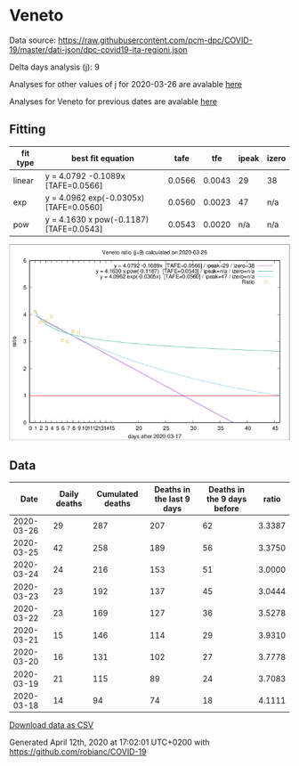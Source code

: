 # Veneto

Data source: https://raw.githubusercontent.com/pcm-dpc/COVID-19/master/dati-json/dpc-covid19-ita-regioni.json

Delta days analysis (j): 9

Analyses for other values of j for 2020-03-26 are avalable [here](../2020-03-26/README.md)

Analyses for Veneto for previous dates are avalable [here](../README.md)

## Fitting 
|fit type|best fit equation|tafe|tfe|ipeak|izero|
|-------|-----|--------|------|---|---|
|linear|y = 4.0792 -0.1089x  [TAFE=0.0566]|0.0566|0.0043|29|38|
|exp|y = 4.0962 exp(-0.0305x)  [TAFE=0.0560]|0.0560|0.0023|47|n/a|
|pow|y = 4.1630 x pow(-0.1187)  [TAFE=0.0543]|0.0543|0.0020|n/a|n/a|

![Plot](COVID-19_veneto_j9_2020-03-26.png)

## Data
|Date|Daily deaths|Cumulated deaths|Deaths in the last 9 days|Deaths in the 9 days before|ratio|
|----|----------|-----------|-------|--------------------|-----|
|2020-03-26|29|287|207|62|3.3387|
|2020-03-25|42|258|189|56|3.3750|
|2020-03-24|24|216|153|51|3.0000|
|2020-03-23|23|192|137|45|3.0444|
|2020-03-22|23|169|127|36|3.5278|
|2020-03-21|15|146|114|29|3.9310|
|2020-03-20|16|131|102|27|3.7778|
|2020-03-19|21|115|89|24|3.7083|
|2020-03-18|14|94|74|18|4.1111|

[Download data as CSV](COVID-19_veneto_j9_2020-03-26.csv)

Generated April 12th, 2020 at 17:02:01 UTC+0200 with https://github.com/robianc/COVID-19
